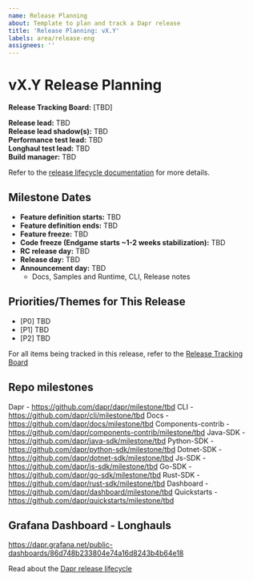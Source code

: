 ```yaml
---
name: Release Planning
about: Template to plan and track a Dapr release
title: 'Release Planning: vX.Y'
labels: area/release-eng
assignees: ''
---
```


# vX.Y Release Planning

**Release Tracking Board:** [TBD]

**Release lead:** TBD  
**Release lead shadow(s):** TBD  
**Performance test lead:** TBD  
**Longhaul test lead:** TBD  
**Build manager:** TBD

Refer to the [release lifecycle documentation](https://github.com/dapr/community/blob/master/release-process.md) for more details.

## Milestone Dates

- **Feature definition starts:** TBD
- **Feature definition ends:** TBD
- **Feature freeze:** TBD
- **Code freeze (Endgame starts ~1-2 weeks stabilization):** TBD
- **RC release day:** TBD
- **Release day:** TBD
- **Announcement day:** TBD
  - Docs, Samples and Runtime, CLI, Release notes

## Priorities/Themes for This Release

- [P0] TBD
- [P1] TBD
- [P2] TBD

For all items being tracked in this release, refer to the [Release Tracking Board](TBD)

## Repo milestones

Dapr - https://github.com/dapr/dapr/milestone/tbd
CLI - https://github.com/dapr/cli/milestone/tbd
Docs - https://github.com/dapr/docs/milestone/tbd
Components-contrib - https://github.com/dapr/components-contrib/milestone/tbd
Java-SDK - https://github.com/dapr/java-sdk/milestone/tbd
Python-SDK - https://github.com/dapr/python-sdk/milestone/tbd
Dotnet-SDK - https://github.com/dapr/dotnet-sdk/milestone/tbd
Js-SDK - https://github.com/dapr/js-sdk/milestone/tbd
Go-SDK - https://github.com/dapr/go-sdk/milestone/tbd
Rust-SDK - https://github.com/dapr/rust-sdk/milestone/tbd
Dashboard - https://github.com/dapr/dashboard/milestone/tbd
Quickstarts - https://github.com/dapr/quickstarts/milestone/tbd


## Grafana Dashboard - Longhauls
https://dapr.grafana.net/public-dashboards/86d748b233804e74a16d8243b4b64e18

Read about the [Dapr release lifecycle](https://github.com/dapr/community/blob/master/release-process.md)